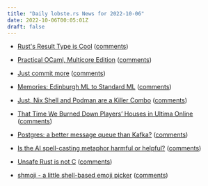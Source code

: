 ```yaml
---
title: "Daily lobste.rs News for 2022-10-06"
date: 2022-10-06T00:05:01Z
draft: false
---
```






- [Rust's Result Type is Cool](https://naiveai.hashnode.dev/rust-result-cool)
  ([comments](https://lobste.rs/s/qtsga5/rust_s_result_type_is_cool))



- [Practical OCaml, Multicore Edition](https://dev.to/yawaramin/practical-ocaml-multicore-edition-3gf2)
  ([comments](https://lobste.rs/s/hxi5so/practical_ocaml_multicore_edition))



- [Just commit more](https://timkellogg.me/blog/2022/10/04/dura)
  ([comments](https://lobste.rs/s/ssz7up/just_commit_more))



- [Memories: Edinburgh ML to Standard ML](https://lawrencecpaulson.github.io/2022/10/05/Standard_ML.html)
  ([comments](https://lobste.rs/s/4fcdyg/memories_edinburgh_ml_standard_ml))



- [Just, Nix Shell and Podman are a Killer Combo](https://notes.abhinavsarkar.net/2022/just-nix-podman-combo)
  ([comments](https://lobste.rs/s/eenfdg/just_nix_shell_podman_are_killer_combo))



- [That Time We Burned Down Players’ Houses in Ultima Online](https://blog.cotten.io/that-time-we-burned-down-players-houses-in-ultima-online-7e556618c8f0)
  ([comments](https://lobste.rs/s/2nwwy4/time_we_burned_down_players_houses_ultima))



- [Postgres: a better message queue than Kafka?](https://dagster.io/blog/skip-kafka-use-postgres-message-queue)
  ([comments](https://lobste.rs/s/syv1il/postgres_better_message_queue_than_kafka))



- [Is the AI spell-casting metaphor harmful or helpful?](https://simonwillison.net/2022/Oct/5/spell-casting/)
  ([comments](https://lobste.rs/s/onrvga/is_ai_spell_casting_metaphor_harmful))



- [Unsafe Rust is not C](https://www.youtube.com/watch?v=DG-VLezRkYQ)
  ([comments](https://lobste.rs/s/m1zwdn/unsafe_rust_is_not_c))



- [shmoji - a little shell-based emoji picker](https://github.com/biox/shmoji)
  ([comments](https://lobste.rs/s/gr2qtf/shmoji_little_shell_based_emoji_picker))


